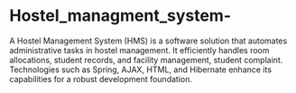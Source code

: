 # Hostel_managment_system-
A Hostel Management System (HMS) is a software solution that automates administrative tasks in hostel management. It efficiently handles room allocations, student records, and facility management, student complaint. Technologies such as Spring, AJAX, HTML, and Hibernate enhance its capabilities for a robust development foundation.
